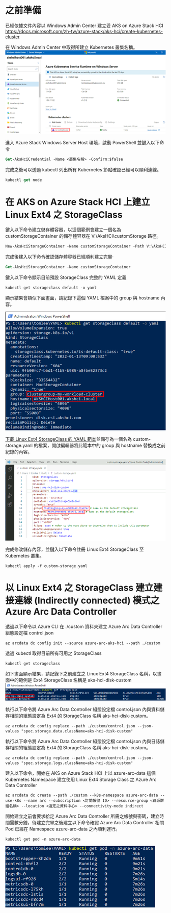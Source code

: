 
# 之前準備
已經依據文件內容以 Windows Admin Center 建立妥 AKS on Azure Stack HCI https://docs.microsoft.com/zh-tw/azure-stack/aks-hci/create-kubernetes-cluster

在 Windows Admin Center 中取得所建立 Kubernetes 叢集名稱。![從 Windows Admin Center 內取得 Kubernetes 叢集名稱](/images/cluster-name.png)

進入 Azure Stack Windows Server Host 環境，啟動 PowerShell 並鍵入以下命令 
```ps
Get-AksHciCredential -Name <叢集名稱> -Confirm:$false
```
完成之後可以透過 kubectl 列出所有 Kubernetes 節點確認已經可以順利連線。

```ps
kubectl get node
```

# 在 AKS on Azure Stack HCI 上建立 Linux Ext4 之 StorageClass 

鍵入以下命令建立儲存體容器，以這個範例會建立一個名為 customStorageContainer 的儲存體容器在 V:\AksHCI\customStorage 路徑。

```ps
New-AksHciStorageContainer -Name customStorageContainer -Path V:\AksHCI\customStorage
```
完成後建入以下命令確認儲存體容器已經順利建立完畢‧
```ps
Get-AksHciStorageContainer -Name customStorageContainer
```
鍵入以下命令顯示目前預設 StorageClass 完整的 YAML 定義
```code
kubectl get storageclass default -o yaml
```
顯示結果會類似下面畫面，請紀錄下這個 YAML 檔案中的 group 與 hostname 內容。

![紀錄 group 與 hostname 名稱](/images/default-storage-class-yaml.png)

[下載 Linux Ext4 StorageClass 的 YAML 範本](./custom-storage.yaml)並儲存為一個名為 custom-storage.yaml 的檔案，開啟編輯器將此範本中的 group 與 hostname 替換成之前紀錄的內容。

![以編輯器替換範本中 group 與 hostname 名稱](/images/ext4-storage-class-yaml.png)

完成修改儲存內容，並鍵入以下命令註冊 Linux Ext4 StorageClass 至 Kubernetes 叢集。
```code
kubectl apply -f custom-storage.yaml
```
# 以 Linux Ext4 之 StorageClass 建立建接連線 (Indirectly connected) 模式之 Azure Arc Data Controller
透過以下命令以 Azure CLI  在 ./custom 資料夾建立 Azure Arc Data Controller 組態設定檔 control.json
```azurecli
az arcdata dc config init --source azure-arc-aks-hci --path ./custom 
```
透過 kubectl 取得目前所有可用之 StorageClass 
```code
kubectl get storageclass
```
如下畫面顯示結果，請記錄下之前建立之 Linux Ext4 StorageClass 名稱，以畫面中的範例是 Ext4 StorageClass 名稱是 aks-hci-disk-custom
![顯示所有可用之 StorageClass 名稱](/images/ext4-storage-class-name.png)

執行以下命令將 Azure Arc Data Controller 組態設定檔 control.json 內與資料儲存相關的組態設定為 Ext4 的 StorageClass 名稱 aks-hci-disk-custom。
```azurecli
az arcdata dc config replace --path ./custom/control.json --json-values "spec.storage.data.className=aks-hci-disk-custom"
```
執行以下命令將 Azure Arc Data Controller 組態設定檔 control.json 內與日誌儲存相關的組態設定為 Ext4 的 StorageClass 名稱 aks-hci-disk-custom。
```azurecli
az arcdata dc config replace --path ./custom/control.json --json-values "spec.storage.logs.className=aks-hci-disk-custom"
```
建入以下命令，開始在 AKS on Azure Stack HCI 上以 azure-arc-data 這個 Kubernetes Namespace 建立使用 Linux Ext4 Storage Class 之 Azure Arc Data Controller 
```azurecli
az arcdata dc create --path ./custom --k8s-namespace azure-arc-data --use-k8s --name arc --subscription <訂閱帳號 ID> --resource-group <資源群組名稱> --location <選定之資料中心> --connectivity-mode indirect
```
開始建立之前會要求給定 Azure Arc Data Controller 所需之帳號與密碼，建立時間需數分鐘，待建立完畢之後建立以下命令確認 Azure Arc Data Controller 相關 Pod 已經在 Namespace azure-arc-data 之內順利運行。

```code
kubectl get pod -n azure-arc-data
```
![建立 Azure Arc Data Controller](/images/azure-arc-data-controller-pods.png)


